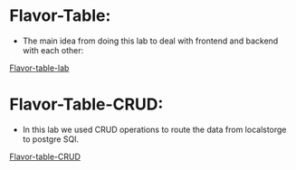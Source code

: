 # Flavor-Table:
- The main idea from doing this lab to deal with frontend and backend with each other:

[Flavor-table-lab](https://github.com/OmarAmjad310/Flavor-Table/blob/Flavor-Table-Lab)

# Flavor-Table-CRUD:
- In this lab we used CRUD operations to route the data from localstorge to postgre SQl.

[Flavor-table-CRUD](https://github.com/OmarAmjad310/Flavor-Table/blob/Flavor-Table-La)
